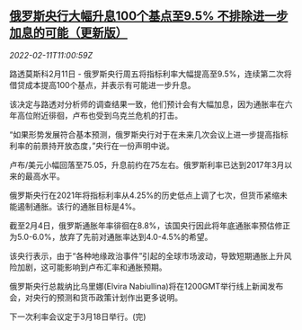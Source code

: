<!--1644579063000-->
[俄罗斯央行大幅升息100个基点至9.5% 不排除进一步加息的可能（更新版）](https://cn.reuters.com/article/russia-cen-rate-hike-0211-idCNKBS2KG0VW)
------

<div><i>2022-02-11T11:00:59Z</i></div><p>路透莫斯科2月11日 - 俄罗斯央行周五将指标利率大幅提高至9.5%，连续第二次将借贷成本提高100个基点，并表示有可能进一步升息。</p><p>该决定与路透对分析师的调查结果一致，他们预计会有大幅加息，因为通胀率在六年高位附近徘徊，卢布也受到乌克兰危机的打击。</p><p>“如果形势发展符合基本预测，俄罗斯央行对于在未来几次会议上进一步提高指标利率的前景持开放态度，”央行在一份声明中说。</p><p>卢布/美元小幅回落至75.05，升息前约在75左右。俄罗斯利率已达到2017年3月以来的最高水平。</p><p>俄罗斯央行在2021年将指标利率从4.25%的历史低点上调了七次，但货币紧缩未能遏制通胀。该行的通胀目标是4%。</p><p>截至2月4日，俄罗斯通胀年率徘徊在8.8%，该国央行因此将年底通胀率预估修正为5.0-6.0%，放弃了先前对通胀率达到4.0-4.5%的希望。</p><p>该央行表示，由于“各种地缘政治事件”引起的全球市场波动，导致短期通胀上升风险加剧，这可能影响到卢布汇率和通胀预期。</p><p>俄罗斯央行总裁纳比乌里娜(Elvira Nabiullina)将在1200GMT举行线上新闻发布会，对央行的预测和货币政策计划作出更多说明。</p><p>下一次利率会议定于3月18日举行。(完)</p>
